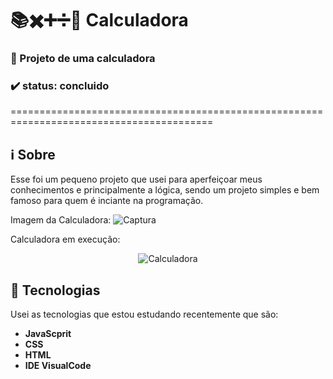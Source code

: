 # 📚✖️➕➗🔢 Calculadora
### 🧮 Projeto de uma calculadora 
### ✔️ status: concluido
=========================================================================================
## :information_source: Sobre
Esse foi um pequeno projeto que usei para aperfeiçoar meus conhecimentos e principalmente a lógica, sendo um projeto simples e bem famoso para quem é inciante na programação.

Imagem da Calculadora:
![Captura](https://user-images.githubusercontent.com/102478178/199374185-a9a33c50-0e56-4c42-abc4-d2ccbd3e88c9.png)

Calculadora em execução:
<p align="center">
  <img src="https://github.com/RichGuilherme/Calculadora/blob/main/assets/ezgif.com-gif-maker%20(4).gif" alt="Calculadora">
</p>

## 🚀 Tecnologias 
Usei as tecnologias que estou estudando recentemente que são:
* **JavaScprit**
* **CSS**
* **HTML**
* **IDE VisualCode**
